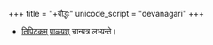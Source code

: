 +++
title = "+बौद्धः"
unicode_script = "devanagari"
+++

- [तिपिटकम्](/tipiTaka/) [पाळयश्](/pALi/) चान्यत्र लभ्यन्ते।